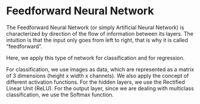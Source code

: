 # Feedforward Neural Network

The Feedforward Neural Network (or simply Artificial Neural Network) is characterized by direction of the flow of information between its layers. The intuition is that the input only goes from left to right, that is why it is called “feedforward”. 

Here, we apply this type of network for classification and for regression.

For classification, we use images as data, which are represented as a matrix of 3 dimensions (height x width x channels). We also apply the concept of different activation functions. For the hidden layers, we use the Rectified Linear Unit (ReLU). For the output layer, since we are dealing with multiclass classification, we use the Softmax function.